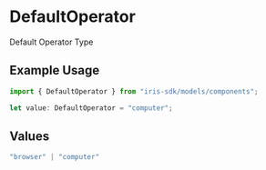 # DefaultOperator

Default Operator Type

## Example Usage

```typescript
import { DefaultOperator } from "iris-sdk/models/components";

let value: DefaultOperator = "computer";
```

## Values

```typescript
"browser" | "computer"
```